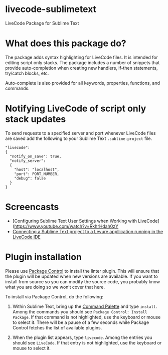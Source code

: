 livecode-sublimetext
==============
LiveCode Package for Sublime Text

# What does this package do?

The package adds syntax highlighting for LiveCode files. It is intended for editing script only stacks. The package includes a number of snippets that provide auto-completion when creating new handlers, if-then statements, try/catch blocks, etc.

Auto-complete is also provided for all keywords, properties, functions, and commands.

# Notifying LiveCode of script only stack updates

To send requests to a specified server and port whenever LiveCode files are saved add the following to your Sublime Text `.sublime-project` file.

```
"livecode":
{
  "notify_on_save": true,
  "notify_server":
  {
    "host": "localhost",
    "port": PORT_NUMBER,
    "debug": false
  }
}
```

# Screencasts

- [Configuring Sublime Text User Settings when Working with LiveCode](https://www.youtube.com/watch?v=RkhrHdah0zY
- [Connecting a Sublime Text project to a Levure appllication running in the LiveCode IDE](https://www.youtube.com/watch?v=gkVo35Tb3ck)

# Plugin installation
Please use [Package Control][pc] to install the linter plugin. This will ensure that the plugin will be updated when new versions are available. If you want to install from source so you can modify the source code, you probably know what you are doing so we won’t cover that here.

To install via Package Control, do the following:

1. Within Sublime Text, bring up the [Command Palette][cmd] and type `install`. Among the commands you should see `Package Control: Install Package`. If that command is not highlighted, use the keyboard or mouse to select it. There will be a pause of a few seconds while Package Control fetches the list of available plugins.

2. When the plugin list appears, type `livecode`. Among the entries you should see `LiveCode`. If that entry is not highlighted, use the keyboard or mouse to select it.

[pc]: https://sublime.wbond.net/installation
[cmd]: http://docs.sublimetext.info/en/sublime-text-3/extensibility/command_palette.html
